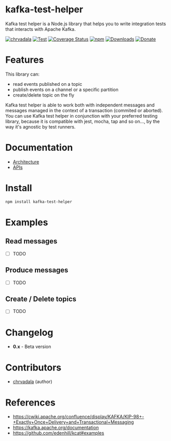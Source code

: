 # kafka-test-helper

Kafka test helper is a Node.js  library that helps you to write integration tests that interacts with Apache Kafka.

[![chrvadala](https://img.shields.io/badge/website-chrvadala-orange.svg)](https://chrvadala.github.io)
[![Test](https://github.com/chrvadala/kafka-test-helper/workflows/Test/badge.svg)](https://github.com/chrvadala/node-ble/actions)
[![Coverage Status](https://coveralls.io/repos/github/chrvadala/kafka-test-helper/badge.svg?branch=master)](https://coveralls.io/github/chrvadala/kafka-test-helper?branch=master)
[![npm](https://img.shields.io/npm/v/kafka-test-helper.svg?maxAge=2592000?style=plastic)](https://www.npmjs.com/package/kafka-test-helper)
[![Downloads](https://img.shields.io/npm/dm/kafka-test-helper.svg)](https://www.npmjs.com/package/kafka-test-helper)
[![Donate](https://img.shields.io/badge/donate-PayPal-green.svg)](https://www.paypal.me/chrvadala/25)


# Features 
This library can:
- read events published on a topic 
- publish events on a channel or a specific partition
- create/delete topic on the fly

Kafka test helper is able to work both with independent messages and messages managed in the context of a transaction (commited or aborted).
You can use Kafka test helper in conjunction with your preferred testing library, because it is compatible with jest, mocha, tap and so on..., by the way it's agnostic by test runners.

# Documentation
- [Architecture](./docs/architecture.md)
- [APIs](./docs/api.md)

# Install
```sh
npm install kafka-test-helper
```
# Examples

## Read messages
- [ ] TODO

## Produce messages
- [ ] TODO

## Create / Delete topics
- [ ] TODO

# Changelog
- **0.x** - Beta version

# Contributors
- [chrvadala](https://github.com/chrvadala) (author)

# References
- https://cwiki.apache.org/confluence/display/KAFKA/KIP-98+-+Exactly+Once+Delivery+and+Transactional+Messaging
- https://kafka.apache.org/documentation
- https://github.com/edenhill/kcat#examples